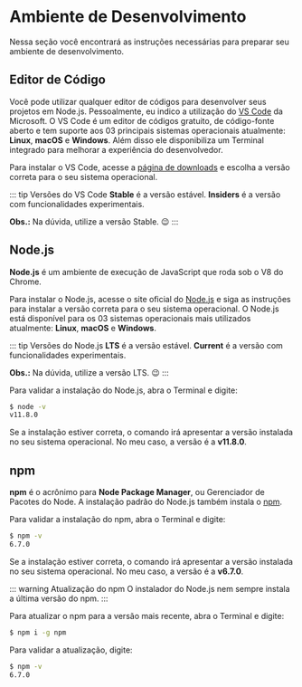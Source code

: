 # Ambiente de Desenvolvimento

Nessa seção você encontrará as instruções necessárias para preparar seu ambiente de desenvolvimento.

## Editor de Código

Você pode utilizar qualquer editor de códigos para desenvolver seus projetos em Node.js. Pessoalmente, eu indico a utilização do [VS Code](https://code.visualstudio.com/) da Microsoft. O VS Code é um editor de códigos gratuito, de código-fonte aberto e tem suporte aos 03 principais sistemas operacionais atualmente: **Linux**, **macOS** e **Windows**. Além disso ele disponibiliza um Terminal integrado para melhorar a experiência do desenvolvedor.

Para instalar o VS Code, acesse a [página de downloads](https://code.visualstudio.com/#alt-downloads) e escolha a versão correta para o seu sistema operacional.

::: tip Versões do VS Code
**Stable** é a versão estável. **Insiders** é a versão com funcionalidades experimentais.

**Obs.:** Na dúvida, utilize a versão Stable. 😉
:::

## Node.js

**Node.js** é um ambiente de execução de JavaScript que roda sob o V8 do Chrome.

Para instalar o Node.js, acesse o site oficial do [Node.js](https://nodejs.org/) e siga as instruções para instalar a versão correta para o seu sistema operacional. O Node.js está disponível para os 03 sistemas operacionais mais utilizados atualmente: **Linux**, **macOS** e **Windows**.

::: tip Versões do Node.js
**LTS** é a versão estável. **Current** é a versão com funcionalidades experimentais.

**Obs.:** Na dúvida, utilize a versão LTS. 😉
:::

Para validar a instalação do Node.js, abra o Terminal e digite:

```bash
$ node -v
v11.8.0
```

Se a instalação estiver correta, o comando irá apresentar a versão instalada no seu sistema operacional. No meu caso, a versão é a **v11.8.0**.

## npm

**npm** é o acrônimo para **Node Package Manager**, ou Gerenciador de Pacotes do Node. A instalação padrão do Node.js também instala o [npm](https://www.npmjs.com/).

Para validar a instalação do npm, abra o Terminal e digite:

```bash
$ npm -v
6.7.0
```

Se a instalação estiver correta, o comando irá apresentar a versão instalada no seu sistema operacional. No meu caso, a versão é a **v6.7.0**.

::: warning Atualização do npm
O instalador do Node.js nem sempre instala a última versão do npm.
:::

Para atualizar o npm para a versão mais recente, abra o Terminal e digite:

```bash
$ npm i -g npm
```

Para validar a atualização, digite:

```bash
$ npm -v
6.7.0
```

